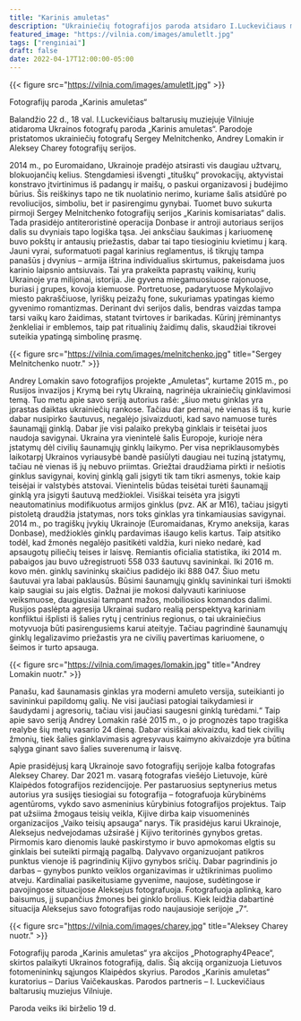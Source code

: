 ```yaml
---
title: "Karinis amuletas"
description: "Ukrainiečių fotografijos paroda atsidaro I.Luckevičiaus muziejuje šį penktadienį, 18:00"
featured_image: "https://vilnia.com/images/amuletlt.jpg"
tags: ["renginiai"]
draft: false
date: 2022-04-17T12:00:00-05:00
---
```


{{< figure src="https://vilnia.com/images/amuletlt.jpg" >}}

Fotografijų paroda „Karinis amuletas“

Balandžio 22 d., 18 val. I.Luckevičiaus baltarusių muziejuje Vilniuje atidaroma Ukrainos fotografų
paroda „Karinis amuletas“. Parodoje pristatomos ukrainiečių fotografų Sergey Melnitchenko,
Andrey Lomakin ir Aleksey Charey fotografijų serijos.

2014 m., po Euromaidano, Ukrainoje pradėjo atsirasti vis daugiau užtvarų, blokuojančių kelius.
Stengdamiesi išvengti „tituškų“ provokacijų, aktyvistai konstravo įtvirtinimus iš padangų ir
maišų, o paskui organizavosi į budėjimo būrius. Šis reiškinys tapo ne tik nuolatinio nerimo,
kuriame šalis atsidūrė po revoliucijos, simboliu, bet ir pasirengimu gynybai.
Tuomet buvo sukurta pirmoji Sergey Melnitchenko fotografijų serijos „Karinis komisariatas“
dalis. Tada prasidėjo antiteroristinė operacija Donbase ir antroji autoriaus serijos dalis su
dvyniais tapo logiška tąsa. Jei anksčiau šaukimas į kariuomenę buvo pokštų ir antausių
priežastis, dabar tai tapo tiesioginiu kvietimu į karą. Jauni vyrai, suformatuoti pagal karinius
reglamentus, iš tikrųjų tampa panašūs į dvynius – armija ištrina individualius skirtumus,
pakeisdama juos karinio laipsnio antsiuvais. Tai yra prakeikta paprastų vaikinų, kurių
Ukrainoje yra milijonai, istorija. Jie gyvena miegamuosiuose rajonuose, buriasi į grupes, kovoja
kiemuose. Portretuose, padarytuose Mykolajivo miesto pakraščiuose, lyriškų peizažų fone,
sukuriamas ypatingas kiemo gyvenimo romantizmas. Derinant dvi serijos dalis, bendras
vaizdas tampa tarsi vaikų karo žaidimas, statant tvirtoves ir barikadas. Kūrinį įrėminantys
ženkleliai ir emblemos, taip pat ritualinių žaidimų dalis, skaudžiai tikrovei suteikia ypatingą
simbolinę prasmę.

{{< figure src="https://vilnia.com/images/melnitchenko.jpg" title="Sergey Melnitchenko nuotr." >}}

Andrey Lomakin savo fotografijos projekte „Amuletas“, kurtame 2015 m., po Rusijos invazijos
į Krymą bei rytų Ukrainą, nagrinėja ukrainiečių ginklavimosi temą. Tuo metu apie savo seriją
autorius rašė: „šiuo metu ginklas yra įprastas daiktas ukrainiečių rankose. Tačiau dar pernai,
nė vienas iš tų, kurie dabar nusipirko šautuvus, negalėjo įsivaizduoti, kad savo namuose turės
šaunamąjį ginklą. Dabar jie visi palaiko prekybą ginklais ir teisėtai juos naudoja savigynai.
Ukraina yra vienintelė šalis Europoje, kurioje nėra įstatymų dėl civilių šaunamųjų ginklų
laikymo. Per visa nepriklausomybės laikotarpį Ukrainos vyriausybė bandė pasiūlyti daugiau nei
tuziną įstatymų, tačiau nė vienas iš jų nebuvo priimtas. Griežtai draudžiama pirkti ir nešiotis
ginklus savigynai, kovinį ginklą gali įsigyti tik tam tikri asmenys, tokie kaip teisėjai ir valstybės
atstovai. Vienintelis būdas teisėtai turėti šaunamąjį ginklą yra įsigyti šautuvą medžioklei.
Visiškai teisėta yra įsigyti neautomatinius modifikuotus armijos ginklus (pvz. AK ar M16),
tačiau įsigyti pistoletą draudžia įstatymas, nors toks ginklas yra tinkamiausias savigynai.
2014 m., po tragiškų įvykių Ukrainoje (Euromaidanas, Krymo aneksija, karas Donbase),
medžioklės ginklų pardavimas išaugo kelis kartus. Taip atsitiko todėl, kad žmonės negalėjo
pasitikėti valdžia, kuri nieko nedarė, kad apsaugotų piliečių teises ir laisvę. Remiantis oficialia
statistika, iki 2014 m. pabaigos jau buvo užregistruoti 558 033 šautuvų savininkai. Iki 2016 m.
kovo mėn. ginklų savininkų skaičius padidėjo iki 888 047. Šiuo metu šautuvai yra labai
paklausūs. Būsimi šaunamųjų ginklų savininkai turi išmokti kaip saugiai su jais elgtis. Dažnai jie
mokosi dalyvauti kariniuose veiksmuose, daugiausiai tampant mažos, mobiliosios komandos
dalimi. Rusijos paslėpta agresija Ukrainai sudaro realią perspektyvą kariniam konfliktui išplisti
iš šalies rytų į centrinius regionus, o tai ukrainiečius motyvuoja būti pasirengusiems karui
ateityje. Tačiau pagrindinė šaunamųjų ginklų legalizavimo priežastis yra ne civilių pavertimas
kariuomene, o šeimos ir turto apsauga.

{{< figure src="https://vilnia.com/images/lomakin.jpg" title="Andrey Lomakin nuotr." >}}

Panašu, kad šaunamasis ginklas yra moderni amuleto versija, suteikianti jo savininkui
papildomų galių. Ne visi jaučiasi patogiai taikydamiesi ir šaudydami į agresorių, tačiau visi
jaučiasi saugesni ginklą turėdami.“ Taip apie savo seriją Andrey Lomakin rašė 2015 m., o jo
prognozės tapo tragiška realybe šių metų vasario 24 dieną. Dabar visiškai akivaizdu, kad tiek
civilių žmonių, tiek šalies ginklavimasis agresyvaus kaimyno akivaizdoje yra būtina sąlyga
ginant savo šalies suverenumą ir laisvę.

Apie prasidėjusį karą Ukrainoje savo fotografijų serijoje kalba fotografas Aleksey Charey. Dar 2021 m. vasarą fotografas viešėjo Lietuvoje, kūrė Klaipėdos fotografijos rezidencijoje. Per pastaruosius septynerius metus autorius yra susijęs tiesiogiai su fotografija – fotografuoja kūrybinėms agentūroms, vykdo savo asmeninius kūrybinius fotografijos
projektus. Taip pat užsiima žmogaus teisių veikla, Kijive dirba kaip visuomeninės organizacijos
„Vaiko teisių apsauga“ narys. Tik prasidėjus karui Ukrainoje, Aleksejus nedvejodamas užsirašė
į Kijivo teritorinės gynybos gretas. Pirmomis karo dienomis laukė paskirstymo ir buvo
apmokomas elgtis su ginklais bei suteikti pirmąją pagalbą. Dalyvavo organizuojant patikros
punktus vienoje iš pagrindinių Kijivo gynybos sričių. Dabar pagrindinis jo darbas – gynybos
punkto veiklos organizavimas ir užtikrinimas puolimo atveju. Kardinaliai pasikeitusiame
gyvenime, naujose, sudėtingose ir pavojingose situacijose Aleksejus fotografuoja.
Fotografuoja aplinką, karo baisumus, jį supančius žmones bei ginklo brolius. Kiek leidžia
dabartinė situacija Aleksejus savo fotografijas rodo naujausioje serijoje „7“.

{{< figure src="https://vilnia.com/images/charey.jpg" title="Aleksey Charey nuotr." >}}

Fotografijų paroda „Karinis amuletas“ yra akcijos „Photography4Peace“, skirtos
palaikyti Ukrainos fotografiją, dalis. Šią akciją organizuoja Lietuvos fotomenininkų sąjungos
Klaipėdos skyrius. Parodos „Karinis amuletas“ kuratorius – Darius Vaičekauskas. Parodos
partneris – I. Luckevičiaus baltarusių muziejus Vilniuje.

Paroda veiks iki birželio 19 d.